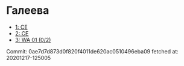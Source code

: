 # Галеева
- [1: CE](1.md)
- [2: CE](2.md)
- [3: WA 01 (0/2)](3.md)

Commit: 0ae7d7d873d0f820f4011de620ac0510496eba09
 fetched at: 20201217-125005
